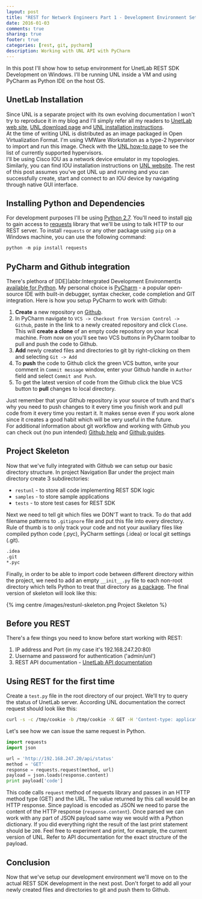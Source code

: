 ```yaml
---
layout: post
title: "REST for Network Engineers Part 1 - Development Environment Setup"
date: 2016-01-03
comments: true
sharing: true
footer: true
categories: [rest, git, pycharm]
description: Working with UNL API with PyCharm
---
```


In this post I'll show how to setup environment for UnetLab REST SDK Development on Windows. I'll be running UNL inside a VM and using PyCharm as Python IDE on the host OS.

<!--more-->

## UnetLab Installation

Since UNL is a separate project with its own evolving documentation I won't try to reproduce it in my blog and I'll simply refer all my readers to [UnetLab web site][unl-main], [UNL download page][unl-download] and [UNL installation instructions][unl-howto].  
At the time of writing UNL is distributed as an image packaged in Open Virtualization Format. I'm using VMWare Workstation as a type-2 hypervisor to import and run this image. Check with the [UNL how-to page][unl-howto] to see the list of currently supported hypervisors.  
I'll be using Cisco IOU as a network device emulator in my topologies. Similarly, you can find IOU installation instructions on [UNL website][unl-iou]. The rest of this post assumes you've got UNL up and running and you can successfully create, start and connect to an IOU device by navigating through native GUI interface.

## Installing Python and Dependencies
For development purposes I'll be using [Python 2.7][python-install]. You'll need to install [pip][pip-install] to gain access to [requests][requests-install] library that we'll be using to talk HTTP to our REST server. To install `requests` or any other package using `pip` on a Windows machine, you can use the following command:
``` powershell Installing Python HTTP library
python -m pip install requests
```

## PyCharm and Github integration
There's plethora of [IDE](abbr:Intergrated Development Environment)s [available for Python][python-ide]. My personal choice is [PyCharm][pycharm-main] - a popular open-source IDE with built-in debugger, syntax checker, code completion and GIT integration. Here is how you setup PyCharm to work with Github:

1. **Create** a new repository on [Github][github-link]. 
2. In PyCharm navigate to `VCS -> Checkout from Version Control -> Github`, paste in the link to a newly created repository and click `Clone`. This will **create a clone** of an empty code repository on your local machine. From now on you'll see two VCS buttons in PyCharm toolbar to pull and push the code to Github.
3. **Add** newly created files and directories to git by right-clicking on them and selecting `Git -> Add`
4. To **push** the code to Github click the green VCS button, write your comment in `Commit message` window, enter your Github handle in `Author` field and select `Commit and Push`.  
5. To get the latest version of code from the Github click the blue VCS button to **pull** changes to local directory.

Just remember that your Github repository is your source of truth and that's why you need to push changes to it every time you finish work and pull code from it every time you restart it. It makes sense even if you work alone since it creates a good habit which will be very useful in the future.    
For additional information about git workflow and working with Github you can check out (no pun intended) [Github help][github-help] and [Github guides][github-guides].

## Project Skeleton
Now that we've fully integrated with Github we can setup our basic directory structure. In project Navigation Bar under the project main directory create 3 subdirectories:

* `restunl` - to store all code implementing REST SDK logic
* `samples` - to store sample applications
* `tests` - to store test cases for REST SDK

Next we need to tell git which files we DON'T want to track. To do that add filename patterns to `.gitignore` file and put this file into every directory. Rule of thumb is to only track your code and not your auxiliary files like compiled python code (.pyc), PyCharm settings (.idea) or local git settings (.git). 

``` bash Contents of rest-client-unetlab/.gitignore
.idea
.git
*.pyc
```

Finally, in order to be able to import code between different directory within the project, we need to add an empty `__init__.py` file to each non-root directory which tells Python to treat that directory as [a package][python-package-docs]. The final version of skeleton will look like this:

{% img centre /images/restunl-skeleton.png Project Skeleton %} 


## Before you REST
There's a few things you need to know before start working with REST:

1. IP address and Port (in my case it's 192.168.247.20:80)
2. Username and password for authentication ('admin/unl')
3. REST API documentation - [UnetLab API documentation][unl-api]


## Using REST for the first time
Create a `test.py` file in the root directory of our project. We'll try to query the status of UnetLab server. According UNL documentation the correct request should look like this:

``` bash Requesting UNL status with REST
curl -s -c /tmp/cookie -b /tmp/cookie -X GET -H 'Content-type: application/json' http://127.0.0.1/api/status
```

Let's see how we can issue the same request in Python. 

``` python RESTing with Python
import requests
import json

url = 'http://192.168.247.20/api/status'
method = 'GET'
response = requests.request(method, url)
payload = json.loads(response.content)
print payload['code']
```

This code calls `request` method of requests library and passes in an HTTP method type (GET) and the URL. The value returned by this call would be an HTTP response. Since payload is encoded as JSON we need to parse the content of the HTTP response (`response.content`). Once parsed we can work with any part of JSON payload same way we would with a Python dictionary. If you did everything right the result of the last print statement should be `200`. Feel free to experiment and print, for example, the current version of UNL. Refer to API documentation for the exact structure of the payload.


## Conclusion
Now that we've setup our development environment we'll move on to the actual REST SDK development in the next post. Don't forget to add all your newly created files and directories to git and push them to Github.

[unl-main]: http://www.unetlab.com/
[unl-download]: http://www.unetlab.com/download/index.html
[unl-howto]: http://www.unetlab.com/documentation/index.html
[unl-iou]: http://www.unetlab.com/2014/11/adding-cisco-iouiol-images/
[python-ide]: https://wiki.python.org/moin/IntegratedDevelopmentEnvironments
[pycharm-main]: https://www.jetbrains.com/pycharm/
[github-link]: https://github.com
[python-install]: https://www.python.org/downloads/release/python-2711/
[pip-install]: https://pip.pypa.io/en/latest/installing/
[requests-install]: http://docs.python-requests.org/en/latest/user/install/
[github-help]: https://help.github.com/categories/bootcamp/
[github-guides]: https://guides.github.com/
[unl-api]: http://www.unetlab.com/2015/09/using-unetlab-apis/
[python-package-docs]: https://docs.python.org/2/tutorial/modules.html#packages

